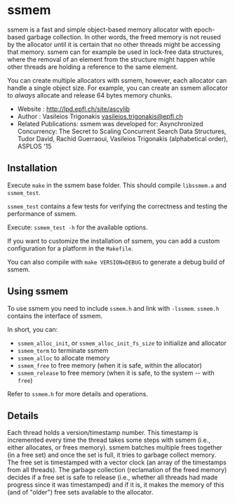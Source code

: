 ssmem
=====

ssmem is a fast and simple object-based memory allocator with epoch-based garbage collection. In other words, the freed memory is not reused by the allocator until it is certain that no other threads might be accessing that memory. ssmem can for example be used in lock-free data structures, where the removal of an element from the structure might happen while other threads are holding a reference to the same element.

You can create multiple allocators with ssmem, however, each allocator can handle a single object size. For example, you can create an ssmem allocator to *always* allocate and release 64 bytes memory chunks.

* Website             : http://lpd.epfl.ch/site/ascylib
* Author              : Vasileios Trigonakis <vasileios.trigonakis@epfl.ch>
* Related Publications: ssmem was developed for:
  Asynchronized Concurrency: The Secret to Scaling Concurrent Search Data Structures,
  Tudor David, Rachid Guerraoui, Vasileios Trigonakis (alphabetical order),
  ASPLOS '15


Installation
------------

Execute `make` in the ssmem base folder.
This should compile `libssmem.a` and `ssmem_test`.

`ssmem_test` contains a few tests for verifying the correctness and testing the performance of ssmem.

Execute: `ssmem_test -h` for the available options.

If you want to customize the installation of ssmem, you can add a custom configuration for a platform in the `Makefile`.

You can also compile with `make VERSION=DEBUG` to generate a debug build of ssmem.

Using ssmem
-----------

To use ssmem you need to include `ssmem.h` and link with `-lssmem`.
`ssmem.h` contains the interface of ssmem.

In short, you can:
   * `ssmem_alloc_init`, or `ssmem_alloc_init_fs_size` to initialize and allocator
   * `ssmem_term` to terminate ssmem
   * `ssmem_alloc` to allocate memory
   * `ssmem_free` to free memory (when it is safe, within the allocator)
   * `ssmem_release` to free memory (when it is safe, to the system -- with `free`)

Refer to `ssmem.h` for more details and operations. 

Details
-------

Each thread holds a version/timestamp number. This timestamp is incremented every time the thread takes some steps with ssmem (i.e., either allocates, or frees memory). ssmem batches multiple frees together (in a free set) and once the set is full, it tries to garbage collect memory. The free set is timestamped with a vector clock (an array of the timestamps from all threads). The garbage collection (reclamation of the freed memory) decides if a free set is safe to release (i.e., whether all threads had made progress since it was timestamped) and if it is, it makes the memory of this (and of "older") free sets available to the allocator.
